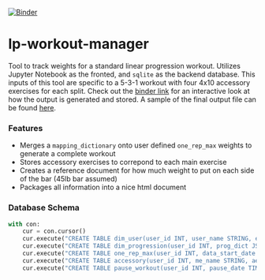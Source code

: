 [![Binder](https://mybinder.org/badge.svg)](https://mybinder.org/v2/gh/andmatt/lp-workout-manager/master)

# lp-workout-manager
Tool to track weights for a standard linear progression workout. Utilizes Jupyter Notebook as the fronted, and `sqlite` as the backend database. This inputs of this tool are specific to a 5-3-1 workout with four 4x10 accessory exercises for each split. Check out the <a href="https://mybinder.org/v2/gh/andmatt/lp-workout-manager/master" target="_blank">binder link</a> for an interactive look at how the output is generated and stored. A sample of the final output file can be found <a href="http://htmlpreview.github.io/?https://github.com/andmatt/lp-workout-manager/blob/master/lp-workout.html" target="_blank">here</a>.

### Features
* Merges a `mapping_dictionary` onto user defined `one_rep_max` weights to generate a complete workout
* Stores accessory exercises to correpond to each main exercise
* Creates a reference document for how much weight to put on each side of the bar (45lb bar assumed)
* Packages all information into a nice html document

### Database Schema
```python
with con:
    cur = con.cursor() 
    cur.execute("CREATE TABLE dim_user(user_id INT, user_name STRING, email STRING)")
    cur.execute("CREATE TABLE dim_progression(user_id INT, prog_dict JSON)")
    cur.execute("CREATE TABLE one_rep_max(user_id INT, data_start_date TIMESTAMP, data_end_date TIMESTAMP, orm_dict JSON, publish_time TIMESTAMP)")
    cur.execute("CREATE TABLE accessory(user_id INT, me_name STRING, ae_name STRING, ae_weight FLOAT, sets INT, reps INT, publish_time TIMESTAMP)")
    cur.execute("CREATE TABLE pause_workout(user_id INT, pause_date TIMESTAMP DEFAULT '2999-12-31 23:59:59', pause_flag BOOLEAN DEFAULT False)")
```

